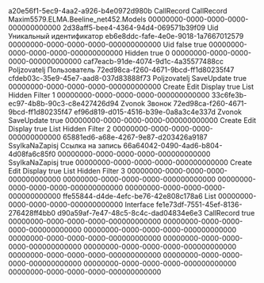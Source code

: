 ﻿<?xml version="1.0" encoding="utf-8"?>
<Entity xmlns:xsi="http://www.w3.org/2001/XMLSchema-instance" xmlns:xsd="http://www.w3.org/2001/XMLSchema">
  <Uid>a20e56f1-5ec9-4aa2-a926-b4e0972d980b</Uid>
  <Name>CallRecord</Name>
  <DisplayName>CallRecord</DisplayName>
  <Images />
  <NamedImages />
  <Namespace>Maxim5579.ELMA.Beeline_net452.Models</Namespace>
  <BaseClassUid>00000000-0000-0000-0000-000000000000</BaseClassUid>
  <Properties>
    <PropertyMetadata xsi:type="EntityPropertyMetadata">
      <Uid>2d38aff5-bee4-4364-94d4-069571b39f09</Uid>
      <Name>Uid</Name>
      <DisplayName>Уникальный идентификатор</DisplayName>
      <Images />
      <NamedImages />
      <TypeUid>eb6e8ddc-fafe-4e0e-9018-1a7667012579</TypeUid>
      <SubTypeUid>00000000-0000-0000-0000-000000000000</SubTypeUid>
      <Settings xsi:type="GuidSettings">
        <FieldName>Uid</FieldName>
      </Settings>
      <Nullable>false</Nullable>
      <IsSystem>true</IsSystem>
      <OwnerPropertyUid>00000000-0000-0000-0000-000000000000</OwnerPropertyUid>
      <ViewSettings>
        <Attributes>
          <ViewAttribute>
            <Visibility>Hidden</Visibility>
            <ReadOnly>true</ReadOnly>
          </ViewAttribute>
        </Attributes>
      </ViewSettings>
      <Order>0</Order>
      <Handlers />
      <TypeResolver>00000000-0000-0000-0000-000000000000</TypeResolver>
    </PropertyMetadata>
    <PropertyMetadata xsi:type="EntityPropertyMetadata">
      <Uid>caf7eacb-91de-4074-9d1c-4a35577488cc</Uid>
      <Name>Poljzovatelj</Name>
      <DisplayName>Пользователь</DisplayName>
      <Images />
      <NamedImages />
      <TypeUid>72ed98ca-f260-4671-9bcd-ff1d80235f47</TypeUid>
      <SubTypeUid>cfdeb03c-35e9-45e7-aad8-037d83888f73</SubTypeUid>
      <Settings xsi:type="EntityUserSettings">
        <FieldName>Poljzovatelj</FieldName>
        <CascadeMode>SaveUpdate</CascadeMode>
      </Settings>
      <Nullable>true</Nullable>
      <OwnerPropertyUid>00000000-0000-0000-0000-000000000000</OwnerPropertyUid>
      <ViewSettings>
        <Attributes>
          <ViewAttribute>
            <ViewType>Create</ViewType>
          </ViewAttribute>
          <ViewAttribute>
            <ViewType>Edit</ViewType>
          </ViewAttribute>
          <ViewAttribute>
            <ViewType>Display</ViewType>
            <ReadOnly>true</ReadOnly>
          </ViewAttribute>
          <ViewAttribute>
            <ViewType>List</ViewType>
            <Visibility>Hidden</Visibility>
          </ViewAttribute>
          <ViewAttribute>
            <ViewType>Filter</ViewType>
          </ViewAttribute>
        </Attributes>
      </ViewSettings>
      <Order>1</Order>
      <Handlers />
      <TypeResolver>00000000-0000-0000-0000-000000000000</TypeResolver>
    </PropertyMetadata>
    <PropertyMetadata xsi:type="EntityPropertyMetadata">
      <Uid>33c6fe3b-ec97-4b8b-90c3-c8e427426d94</Uid>
      <Name>Zvonok</Name>
      <DisplayName>Звонок</DisplayName>
      <Images />
      <NamedImages />
      <TypeUid>72ed98ca-f260-4671-9bcd-ff1d80235f47</TypeUid>
      <SubTypeUid>ef96d819-d015-4516-b39e-0a8a3c4e337d</SubTypeUid>
      <Settings xsi:type="EntitySettings">
        <FieldName>Zvonok</FieldName>
        <CascadeMode>SaveUpdate</CascadeMode>
      </Settings>
      <Nullable>true</Nullable>
      <OwnerPropertyUid>00000000-0000-0000-0000-000000000000</OwnerPropertyUid>
      <ViewSettings>
        <Attributes>
          <ViewAttribute>
            <ViewType>Create</ViewType>
          </ViewAttribute>
          <ViewAttribute>
            <ViewType>Edit</ViewType>
          </ViewAttribute>
          <ViewAttribute>
            <ViewType>Display</ViewType>
            <ReadOnly>true</ReadOnly>
          </ViewAttribute>
          <ViewAttribute>
            <ViewType>List</ViewType>
            <Visibility>Hidden</Visibility>
          </ViewAttribute>
          <ViewAttribute>
            <ViewType>Filter</ViewType>
          </ViewAttribute>
        </Attributes>
      </ViewSettings>
      <Order>2</Order>
      <Handlers />
      <TypeResolver>00000000-0000-0000-0000-000000000000</TypeResolver>
    </PropertyMetadata>
    <PropertyMetadata xsi:type="EntityPropertyMetadata">
      <Uid>65881ed6-a68e-4267-9e87-d203426a9187</Uid>
      <Name>SsylkaNaZapisj</Name>
      <DisplayName>Ссылка на запись</DisplayName>
      <Images />
      <NamedImages />
      <TypeUid>66a64042-0490-4ad6-b804-4d08fa6c85f0</TypeUid>
      <SubTypeUid>00000000-0000-0000-0000-000000000000</SubTypeUid>
      <Settings xsi:type="UrlSettings">
        <FieldName>SsylkaNaZapisj</FieldName>
      </Settings>
      <Nullable>true</Nullable>
      <OwnerPropertyUid>00000000-0000-0000-0000-000000000000</OwnerPropertyUid>
      <ViewSettings>
        <Attributes>
          <ViewAttribute>
            <ViewType>Create</ViewType>
          </ViewAttribute>
          <ViewAttribute>
            <ViewType>Edit</ViewType>
          </ViewAttribute>
          <ViewAttribute>
            <ViewType>Display</ViewType>
            <ReadOnly>true</ReadOnly>
          </ViewAttribute>
          <ViewAttribute>
            <ViewType>List</ViewType>
            <Visibility>Hidden</Visibility>
          </ViewAttribute>
          <ViewAttribute>
            <ViewType>Filter</ViewType>
          </ViewAttribute>
        </Attributes>
      </ViewSettings>
      <Order>3</Order>
      <Handlers />
      <TypeResolver>00000000-0000-0000-0000-000000000000</TypeResolver>
    </PropertyMetadata>
  </Properties>
  <DefaultForms>
    <CreateUid>00000000-0000-0000-0000-000000000000</CreateUid>
    <EditUid>00000000-0000-0000-0000-000000000000</EditUid>
    <DisplayUid>00000000-0000-0000-0000-000000000000</DisplayUid>
    <ActionGuids />
    <FormSettings />
  </DefaultForms>
  <Forms />
  <FormTransformations />
  <FormViews />
  <TableViews>
    <TableView>
      <Uid>ffe55844-d4de-4efc-be76-42e808c178a6</Uid>
      <ViewType>List</ViewType>
      <SortDescriptors />
      <GroupDescriptors />
    </TableView>
  </TableViews>
  <TitlePropertyUid>00000000-0000-0000-0000-000000000000</TitlePropertyUid>
  <Type>Interface</Type>
  <ImplementationUid>fe1e73df-7551-45ef-8136-276428ff4bb0</ImplementationUid>
  <IdTypeUid>d90a59af-7e47-48c5-8c4c-dad04834e6e3</IdTypeUid>
  <TableName>CallRecord</TableName>
  <IsSoftDeletable>true</IsSoftDeletable>
  <ParentPropertyUid>00000000-0000-0000-0000-000000000000</ParentPropertyUid>
  <IsGroupPropertyUid>00000000-0000-0000-0000-000000000000</IsGroupPropertyUid>
  <Filter>
    <Uid>00000000-0000-0000-0000-000000000000</Uid>
    <Images />
    <NamedImages />
    <BaseClassUid>00000000-0000-0000-0000-000000000000</BaseClassUid>
    <Properties />
    <DefaultForms>
      <CreateUid>00000000-0000-0000-0000-000000000000</CreateUid>
      <EditUid>00000000-0000-0000-0000-000000000000</EditUid>
      <DisplayUid>00000000-0000-0000-0000-000000000000</DisplayUid>
      <ActionGuids />
      <FormSettings />
    </DefaultForms>
    <Forms />
    <FormTransformations />
    <FormViews />
    <TableViews />
    <TitlePropertyUid>00000000-0000-0000-0000-000000000000</TitlePropertyUid>
  </Filter>
  <ImplementedExtensionUids />
  <Actions>
    <Uid>00000000-0000-0000-0000-000000000000</Uid>
    <Images />
    <NamedImages />
    <BaseTypeUid>00000000-0000-0000-0000-000000000000</BaseTypeUid>
    <Values />
  </Actions>
  <TableParts />
</Entity>